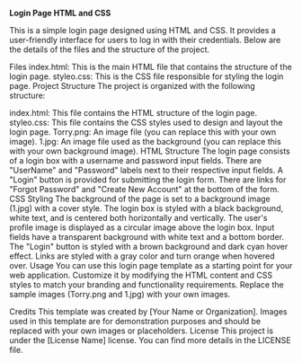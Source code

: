**Login Page HTML and CSS**

This is a simple login page designed using HTML and CSS. It provides a user-friendly interface for users to log in with their credentials. Below are the details of the files and the structure of the project.

Files
index.html: This is the main HTML file that contains the structure of the login page.
styleo.css: This is the CSS file responsible for styling the login page.
Project Structure
The project is organized with the following structure:

index.html: This file contains the HTML structure of the login page.
styleo.css: This file contains the CSS styles used to design and layout the login page.
Torry.png: An image file (you can replace this with your own image).
1.jpg: An image file used as the background (you can replace this with your own background image).
HTML Structure
The login page consists of a login box with a username and password input fields.
There are "UserName" and "Password" labels next to their respective input fields.
A "Login" button is provided for submitting the login form.
There are links for "Forgot Password" and "Create New Account" at the bottom of the form.
CSS Styling
The background of the page is set to a background image (1.jpg) with a cover style.
The login box is styled with a black background, white text, and is centered both horizontally and vertically.
The user's profile image is displayed as a circular image above the login box.
Input fields have a transparent background with white text and a bottom border.
The "Login" button is styled with a brown background and dark cyan hover effect.
Links are styled with a gray color and turn orange when hovered over.
Usage
You can use this login page template as a starting point for your web application. Customize it by modifying the HTML content and CSS styles to match your branding and functionality requirements. Replace the sample images (Torry.png and 1.jpg) with your own images.

Credits
This template was created by [Your Name or Organization].
Images used in this template are for demonstration purposes and should be replaced with your own images or placeholders.
License
This project is under the [License Name] license. You can find more details in the LICENSE file.
